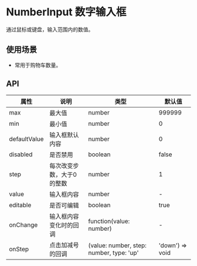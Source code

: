 # NumberInput 数字输入框
通过鼠标或键盘，输入范围内的数值。

## 使用场景
- 常用于购物车数量。

## API
属性 | 说明 | 类型 | 默认值
---|---|---|---
max | 最大值 | number | 999999
min | 最小值 | number | 0
defaultValue | 输入框默认内容 | number | 0
disabled | 是否禁用 | boolean | false
step | 每次改变步数，大于0的整数 | number | 1
value | 输入框内容 | number | -
editable | 是否可编辑 | boolean | true
onChange | 输入框内容变化时的回调 | function(value: number) | -
onStep | 点击加减号的回调 | (value: number, step: number, type: 'up' | 'down') => void | -
